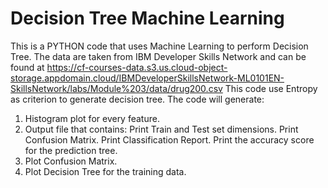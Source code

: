 # Decision Tree Machine Learning
This is a PYTHON code that uses Machine Learning to perform Decision Tree.
The data are taken from IBM Developer Skills Network and can be found at https://cf-courses-data.s3.us.cloud-object-storage.appdomain.cloud/IBMDeveloperSkillsNetwork-ML0101EN-SkillsNetwork/labs/Module%203/data/drug200.csv 
This code use Entropy as criterion to generate decision tree. 
The code will generate: 
1) Histogram plot for every feature. 
2) Output file that contains:
   Print Train and Test set dimensions.
   Print Confusion Matrix.
   Print Classification Report.
   Print the accuracy score for the prediction tree.
3) Plot Confusion Matrix.    
4) Plot Decision Tree for the training data.    
